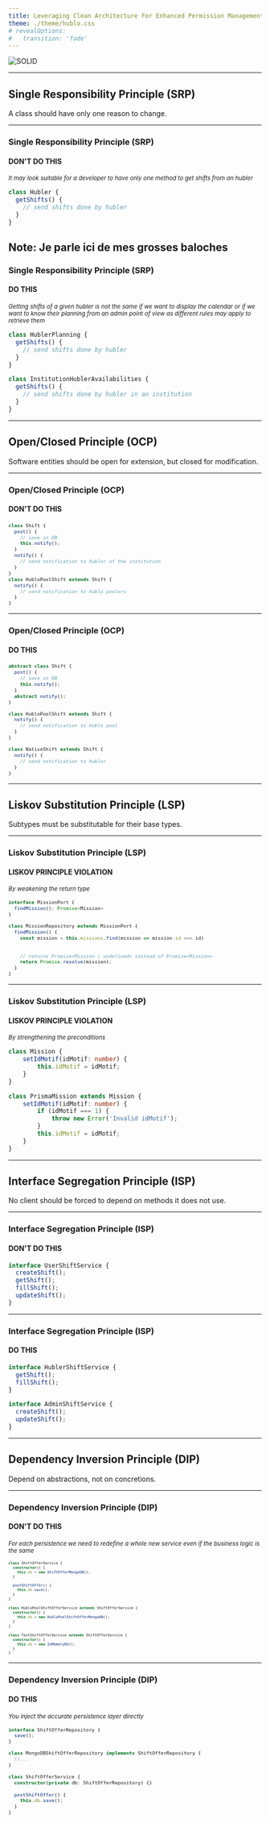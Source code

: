 ```yaml
---
title: Leveraging Clean Architecture For Enhanced Permission Management
theme: ./theme/hublo.css
# revealOptions:
#   transition: 'fade'
---
```


![SOLID](./images/solid_noir.png)

---

## **Single Responsibility Principle (SRP)**

A class should have only one reason to change.

----
### Single Responsibility Principle (SRP)
#### **DON'T DO THIS**

_<small>It may look suitable for a developer to have only one method to get shifts from an hubler</small>_

```typescript
class Hubler {
  getShifts() {
    // send shifts done by hubler
  }
}
```
Note: Je parle ici de mes grosses baloches
----
### Single Responsibility Principle (SRP)
#### **DO THIS**
_<small>Getting shifts of a given hubler is not the same if we want to display the calendar or if we want to know their planning from an admin point of view as different rules may apply to retrieve them</small>_

```typescript
class HublerPlanning {
  getShifts() {
    // send shifts done by hubler
  }
}

class InstitutionHublerAvailabilities {
  getShifts() {
    // send shifts done by hubler in an institution
  }
}
```
---

## **Open/Closed** Principle (OCP)

Software entities should be open for extension, but closed for modification.

----
### Open/Closed Principle (OCP)
#### **DON'T DO THIS**
<span style="font-size: 0.8em">

```typescript
class Shift {
  post() {
    // save in DB
    this.notify();
  }
  notify() {
    // send notification to hubler of the institution
  }
}
class HubloPoolShift extends Shift {
  notify() {
    // send notification to hublo poolers
  }
}
```

</span>

----
### Open/Closed Principle (OCP)
#### **DO THIS**

<span style="font-size: 0.8em">

```typescript
abstract class Shift {
  post() {
    // save in DB
    this.notify();
  }
  abstract notify();
}

class HubloPoolShift extends Shift {
  notify() {
    // send notification to hublo pool
  }
}

class NativeShift extends Shift {
  notify() {
    // send notification to hubler
  }
}
```
</span>

---

## **Liskov Substitution Principle (LSP)** 

Subtypes must be substitutable for their base types.

----
### Liskov Substitution Principle (LSP)
#### LISKOV PRINCIPLE **VIOLATION** 

_<small>By weakening the return type</small>_

<span style="font-size: 0.8em">

```typescript
interface MissionPort {
  findMission(): Promise<Mission>
}

class MissionRepository extends MissionPort {
  findMission() {
    const mission = this.missions.find(mission => mission.id === id)
  
      
    // returns Promise<Mission | undefined> instead of Promise<Mission>
    return Promise.resolve(mission);
  }
}
```

</span>

----
### Liskov Substitution Principle (LSP)
#### LISKOV PRINCIPLE **VIOLATION**

_<small>By strengthening the preconditions</small>_

```typescript
class Mission {
    setIdMotif(idMotif: number) {
        this.idMotif = idMotif;
    }
}

class PrismaMission extends Mission {
    setIdMotif(idMotif: number) {
        if (idMotif === 1) {
            throw new Error('Invalid idMotif');
        }
        this.idMotif = idMotif;
    }
}
```

---

## **Interface Segregation Principle (ISP)** 

No client should be forced to depend on methods it does not use.

----
### Interface Segregation Principle (ISP)
#### **DON'T DO THIS**
```typescript
interface UserShiftService {
  createShift();
  getShift();
  fillShift();
  updateShift();
}
```
----
### Interface Segregation Principle (ISP)
#### **DO THIS**
```typescript
interface HublerShiftService {
  getShift();
  fillShift();
}

interface AdminShiftService {
  createShift();
  updateShift();
}
```
---

## **Dependency Inversion Principle (DIP)** 

Depend on abstractions, not on concretions.

----
### Dependency Inversion Principle (DIP)
#### **DON'T DO THIS**

_<small>For each persistence we need to redefine a whole new service even if the business logic is the same</small>_

<span style="font-size: 0.6em">

```typescript
class ShiftOfferService {
  constructor() {
    this.db = new ShiftOfferMongoDB();
  }
  
  postShiftOffer() {
    this.db.save();
  }
}

class HubloPoolShiftOfferService extends ShiftOfferService {
  constructor() {
    this.db = new HubloPoolShiftOfferMongoDB();
  }
}

class TestShiftOfferService extends ShiftOfferService {
  constructor() {
    this.db = new InMemoryDb();
  }
}
```

</span>

----
### Dependency Inversion Principle (DIP)
#### **DO THIS**


_<small>You inject the accurate persistence layer directly</small>_

<span style="font-size: 0.8em">

```typescript
interface ShiftOfferRepository {
  save();
}

class MongoDBShiftOfferRepository implements ShiftOfferRepository {
  //...
}

class ShiftOfferService {
  constructor(private db: ShiftOfferRepository) {}
  
  postShiftOffer() {
    this.db.save();
  }
}
```

</span>

